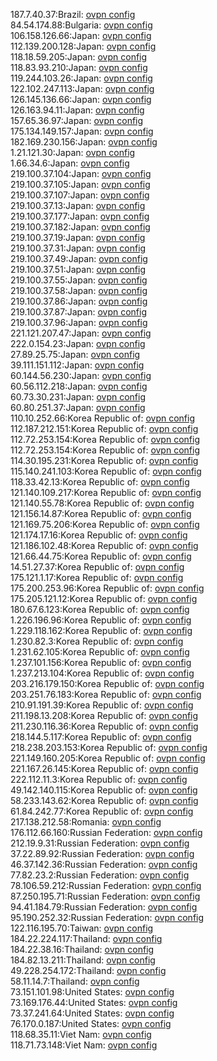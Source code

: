 187.7.40.37:Brazil: [ovpn config](vpn/187_7_40_37.ovpn)  
84.54.174.88:Bulgaria: [ovpn config](vpn/84_54_174_88.ovpn)  
106.158.126.66:Japan: [ovpn config](vpn/106_158_126_66.ovpn)  
112.139.200.128:Japan: [ovpn config](vpn/112_139_200_128.ovpn)  
118.18.59.205:Japan: [ovpn config](vpn/118_18_59_205.ovpn)  
118.83.93.210:Japan: [ovpn config](vpn/118_83_93_210.ovpn)  
119.244.103.26:Japan: [ovpn config](vpn/119_244_103_26.ovpn)  
122.102.247.113:Japan: [ovpn config](vpn/122_102_247_113.ovpn)  
126.145.136.66:Japan: [ovpn config](vpn/126_145_136_66.ovpn)  
126.163.94.11:Japan: [ovpn config](vpn/126_163_94_11.ovpn)  
157.65.36.97:Japan: [ovpn config](vpn/157_65_36_97.ovpn)  
175.134.149.157:Japan: [ovpn config](vpn/175_134_149_157.ovpn)  
182.169.230.156:Japan: [ovpn config](vpn/182_169_230_156.ovpn)  
1.21.121.30:Japan: [ovpn config](vpn/1_21_121_30.ovpn)  
1.66.34.6:Japan: [ovpn config](vpn/1_66_34_6.ovpn)  
219.100.37.104:Japan: [ovpn config](vpn/219_100_37_104.ovpn)  
219.100.37.105:Japan: [ovpn config](vpn/219_100_37_105.ovpn)  
219.100.37.107:Japan: [ovpn config](vpn/219_100_37_107.ovpn)  
219.100.37.13:Japan: [ovpn config](vpn/219_100_37_13.ovpn)  
219.100.37.177:Japan: [ovpn config](vpn/219_100_37_177.ovpn)  
219.100.37.182:Japan: [ovpn config](vpn/219_100_37_182.ovpn)  
219.100.37.19:Japan: [ovpn config](vpn/219_100_37_19.ovpn)  
219.100.37.31:Japan: [ovpn config](vpn/219_100_37_31.ovpn)  
219.100.37.49:Japan: [ovpn config](vpn/219_100_37_49.ovpn)  
219.100.37.51:Japan: [ovpn config](vpn/219_100_37_51.ovpn)  
219.100.37.55:Japan: [ovpn config](vpn/219_100_37_55.ovpn)  
219.100.37.58:Japan: [ovpn config](vpn/219_100_37_58.ovpn)  
219.100.37.86:Japan: [ovpn config](vpn/219_100_37_86.ovpn)  
219.100.37.87:Japan: [ovpn config](vpn/219_100_37_87.ovpn)  
219.100.37.96:Japan: [ovpn config](vpn/219_100_37_96.ovpn)  
221.121.207.47:Japan: [ovpn config](vpn/221_121_207_47.ovpn)  
222.0.154.23:Japan: [ovpn config](vpn/222_0_154_23.ovpn)  
27.89.25.75:Japan: [ovpn config](vpn/27_89_25_75.ovpn)  
39.111.151.112:Japan: [ovpn config](vpn/39_111_151_112.ovpn)  
60.144.56.230:Japan: [ovpn config](vpn/60_144_56_230.ovpn)  
60.56.112.218:Japan: [ovpn config](vpn/60_56_112_218.ovpn)  
60.73.30.231:Japan: [ovpn config](vpn/60_73_30_231.ovpn)  
60.80.251.37:Japan: [ovpn config](vpn/60_80_251_37.ovpn)  
110.10.252.66:Korea Republic of: [ovpn config](vpn/110_10_252_66.ovpn)  
112.187.212.151:Korea Republic of: [ovpn config](vpn/112_187_212_151.ovpn)  
112.72.253.154:Korea Republic of: [ovpn config](vpn/112_72_253_154.ovpn)  
112.72.253.154:Korea Republic of: [ovpn config](vpn/112_72_253_154.ovpn)  
114.30.195.231:Korea Republic of: [ovpn config](vpn/114_30_195_231.ovpn)  
115.140.241.103:Korea Republic of: [ovpn config](vpn/115_140_241_103.ovpn)  
118.33.42.13:Korea Republic of: [ovpn config](vpn/118_33_42_13.ovpn)  
121.140.109.217:Korea Republic of: [ovpn config](vpn/121_140_109_217.ovpn)  
121.140.55.78:Korea Republic of: [ovpn config](vpn/121_140_55_78.ovpn)  
121.156.14.87:Korea Republic of: [ovpn config](vpn/121_156_14_87.ovpn)  
121.169.75.206:Korea Republic of: [ovpn config](vpn/121_169_75_206.ovpn)  
121.174.17.16:Korea Republic of: [ovpn config](vpn/121_174_17_16.ovpn)  
121.186.102.48:Korea Republic of: [ovpn config](vpn/121_186_102_48.ovpn)  
121.66.44.75:Korea Republic of: [ovpn config](vpn/121_66_44_75.ovpn)  
14.51.27.37:Korea Republic of: [ovpn config](vpn/14_51_27_37.ovpn)  
175.121.1.17:Korea Republic of: [ovpn config](vpn/175_121_1_17.ovpn)  
175.200.253.96:Korea Republic of: [ovpn config](vpn/175_200_253_96.ovpn)  
175.205.121.12:Korea Republic of: [ovpn config](vpn/175_205_121_12.ovpn)  
180.67.6.123:Korea Republic of: [ovpn config](vpn/180_67_6_123.ovpn)  
1.226.196.96:Korea Republic of: [ovpn config](vpn/1_226_196_96.ovpn)  
1.229.118.162:Korea Republic of: [ovpn config](vpn/1_229_118_162.ovpn)  
1.230.82.3:Korea Republic of: [ovpn config](vpn/1_230_82_3.ovpn)  
1.231.62.105:Korea Republic of: [ovpn config](vpn/1_231_62_105.ovpn)  
1.237.101.156:Korea Republic of: [ovpn config](vpn/1_237_101_156.ovpn)  
1.237.213.104:Korea Republic of: [ovpn config](vpn/1_237_213_104.ovpn)  
203.216.179.150:Korea Republic of: [ovpn config](vpn/203_216_179_150.ovpn)  
203.251.76.183:Korea Republic of: [ovpn config](vpn/203_251_76_183.ovpn)  
210.91.191.39:Korea Republic of: [ovpn config](vpn/210_91_191_39.ovpn)  
211.198.13.208:Korea Republic of: [ovpn config](vpn/211_198_13_208.ovpn)  
211.230.116.36:Korea Republic of: [ovpn config](vpn/211_230_116_36.ovpn)  
218.144.5.117:Korea Republic of: [ovpn config](vpn/218_144_5_117.ovpn)  
218.238.203.153:Korea Republic of: [ovpn config](vpn/218_238_203_153.ovpn)  
221.149.160.205:Korea Republic of: [ovpn config](vpn/221_149_160_205.ovpn)  
221.167.26.145:Korea Republic of: [ovpn config](vpn/221_167_26_145.ovpn)  
222.112.11.3:Korea Republic of: [ovpn config](vpn/222_112_11_3.ovpn)  
49.142.140.115:Korea Republic of: [ovpn config](vpn/49_142_140_115.ovpn)  
58.233.143.62:Korea Republic of: [ovpn config](vpn/58_233_143_62.ovpn)  
61.84.242.77:Korea Republic of: [ovpn config](vpn/61_84_242_77.ovpn)  
217.138.212.58:Romania: [ovpn config](vpn/217_138_212_58.ovpn)  
176.112.66.160:Russian Federation: [ovpn config](vpn/176_112_66_160.ovpn)  
212.19.9.31:Russian Federation: [ovpn config](vpn/212_19_9_31.ovpn)  
37.22.89.92:Russian Federation: [ovpn config](vpn/37_22_89_92.ovpn)  
46.37.142.36:Russian Federation: [ovpn config](vpn/46_37_142_36.ovpn)  
77.82.23.2:Russian Federation: [ovpn config](vpn/77_82_23_2.ovpn)  
78.106.59.212:Russian Federation: [ovpn config](vpn/78_106_59_212.ovpn)  
87.250.195.71:Russian Federation: [ovpn config](vpn/87_250_195_71.ovpn)  
94.41.184.79:Russian Federation: [ovpn config](vpn/94_41_184_79.ovpn)  
95.190.252.32:Russian Federation: [ovpn config](vpn/95_190_252_32.ovpn)  
122.116.195.70:Taiwan: [ovpn config](vpn/122_116_195_70.ovpn)  
184.22.224.117:Thailand: [ovpn config](vpn/184_22_224_117.ovpn)  
184.22.38.16:Thailand: [ovpn config](vpn/184_22_38_16.ovpn)  
184.82.13.211:Thailand: [ovpn config](vpn/184_82_13_211.ovpn)  
49.228.254.172:Thailand: [ovpn config](vpn/49_228_254_172.ovpn)  
58.11.14.7:Thailand: [ovpn config](vpn/58_11_14_7.ovpn)  
73.151.101.98:United States: [ovpn config](vpn/73_151_101_98.ovpn)  
73.169.176.44:United States: [ovpn config](vpn/73_169_176_44.ovpn)  
73.37.241.64:United States: [ovpn config](vpn/73_37_241_64.ovpn)  
76.170.0.187:United States: [ovpn config](vpn/76_170_0_187.ovpn)  
118.68.35.11:Viet Nam: [ovpn config](vpn/118_68_35_11.ovpn)  
118.71.73.148:Viet Nam: [ovpn config](vpn/118_71_73_148.ovpn)  
